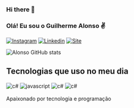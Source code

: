 ### Hi there 👋

### Olá! Eu sou o Guilherme Alonso ✌️

[![Instagram](https://img.shields.io/badge/Instagram-E4405F?style=for-the-badge&logo=instagram&logoColor=white)](https://www.instagram.com/alonsogui_/)
[![Linkedin](https://img.shields.io/badge/LinkedIn-0077B5?style=for-the-badge&logo=linkedin&logoColor=white)](https://www.linkedin.com/in/alonso-gui/)
[![Site](https://img.shields.io/badge/website-000000?style=for-the-badge&logo=About.me&logoColor=white)](https://www.studiowebsolutions.com.br)

![Alonso GitHub stats](https://github-readme-stats.vercel.app/api?username=gui-alonso&show_icons=true&theme=radical)

## Tecnologias que uso no meu dia
<div style="display: inline_block">
    <img align="center" alt="c#" src="https://img.shields.io/badge/C%23-239120?style=for-the-badge&logo=c-sharp&logoColor=white">
    <img align="center" alt="javascript" src="https://img.shields.io/badge/JavaScript-F7DF1E?style=for-the-badge&logo=javascript&logoColor=black">
    <img align="center" alt="c#" src="https://img.shields.io/badge/MySQL-00000F?style=for-the-badge&logo=mysql&logoColor=white">
    <img align="center" alt="c#" src="https://img.shields.io/badge/Flutter-02569B?style=for-the-badge&logo=flutter&logoColor=white">
</div>
</br>
Apaixonado por tecnologia e programação
